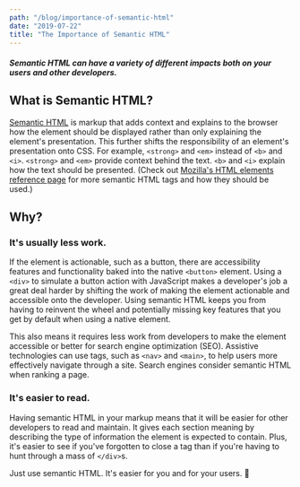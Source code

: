 ```yaml
---
path: "/blog/importance-of-semantic-html"
date: "2019-07-22"
title: "The Importance of Semantic HTML"
---
```


##### Semantic HTML can have a variety of different impacts both on your users and other developers.

## What is Semantic HTML?

[Semantic HTML](https://developer.mozilla.org/en-US/docs/Glossary/Semantics#Semantics_in_HTML) is markup that adds context and explains to the browser how the element should be displayed rather than only explaining the element's presentation. This further shifts the responsibility of an element's presentation onto CSS. For example, <code>&lt;strong&gt;</code>  and <code>&lt;em&gt;</code> instead of <code>&lt;b&gt;</code> and <code>&lt;i&gt;</code>. <code>&lt;strong&gt;</code> and <code>&lt;em&gt;</code> provide context behind the text. <code>&lt;b&gt;</code> and <code>&lt;i&gt;</code> explain how the text should be presented. (Check out [Mozilla's HTML elements reference page](https://developer.mozilla.org/en-US/docs/Web/HTML/Element) for more semantic HTML tags and how they should be used.)

## Why?

### It's usually less work.
If the element is actionable, such as a button, there are accessibility features and functionality baked into the native <code>&lt;button&gt;</code> element. Using a <code>&lt;div&gt;</code> to simulate a button action with JavaScript makes a developer's job a great deal harder by shifting the work of making the element actionable and accessible onto the developer. Using semantic HTML keeps you from having to reinvent the wheel and potentially missing key features that you get by default when using a native element.

This also means it requires less work from developers to make the element accessible or better for search engine optimization (SEO). Assistive technologies can use tags, such as <code>&lt;nav&gt;</code> and <code>&lt;main&gt;</code>, to help users more effectively navigate through a site. Search engines consider semantic HTML when ranking a page.

### It's easier to read.
Having semantic HTML in your markup means that it will be easier for other developers to read and maintain. It gives each section meaning by describing the type of information the element is expected to contain. Plus, it's easier to see if you've forgotten to close a tag than if you're having to hunt through a mass of <code>&lt;/div&gt;</code>s.

Just use semantic HTML. It's easier for you and for your users. 🎉